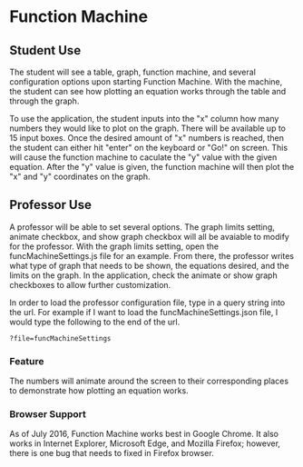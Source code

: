 # Function Machine

## Student Use
The student will see a table, graph, function machine, and several configuration options upon starting Function Machine.  With the machine, the student can see how plotting an equation works through the table and through the graph.

To use the application, the student inputs into the "x" column how many numbers they would like to plot on the graph.  There will be available up to 15 input boxes.  Once the desired amount of "x" numbers is reached, then the student can either hit "enter" on the keyboard or "Go!" on screen.  This will cause the function machine to caculate the "y" value with the given equation.  After the "y" value is given, the function machine will then plot the "x" and "y" coordinates on the graph.

## Professor Use
A professor will be able to set several options.  The graph limits setting, animate checkbox, and show graph checkbox will all be avaiable to modify for the professor.  With the graph limits setting, open the funcMachineSettings.js file for an example.  From there, the professor writes what type of graph that needs to be shown, the equations desired, and the limits on the graph.  In the application, check the animate or show graph checkboxes to allow further customization.

In order to load the professor configuration file, type in a query string into the url.  For example if I want to load the funcMachineSettings.json file, I would type the following to the end of the url.  

`
?file=funcMachineSettings
`

### Feature
The numbers will animate around the screen to their corresponding places to demonstrate how plotting an equation works.

### Browser Support
As of July 2016, Function Machine works best in Google Chrome.  It also works in Internet Explorer, Microsoft Edge, and Mozilla Firefox; however, there is one bug that needs to fixed in Firefox browser.